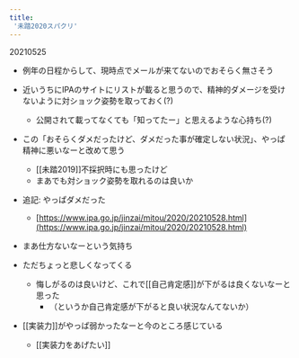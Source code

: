 ```yaml
---
title:
 '未踏2020スパクリ'
---
```


20210525
- 例年の日程からして、現時点でメールが来てないのでおそらく無さそう
- 近いうちにIPAのサイトにリストが載ると思うので、精神的ダメージを受けないように対ショック姿勢を取っておく(?)
    - 公開されて載ってなくても「知ってたー」と思えるような心持ち(?)

- この「おそらくダメだったけど、ダメだった事が確定しない状況」、やっぱ精神に悪いなーと改めて思う
    - [[未踏2019]]不採択時にも思ったけど
    - まあでも対ショック姿勢を取れるのは良いか


- 追記: やっぱダメだった
    - [https://www.ipa.go.jp/jinzai/mitou/2020/20210528.html](https://www.ipa.go.jp/jinzai/mitou/2020/20210528.html)
- まあ仕方ないなーという気持ち
- ただちょっと悲しくなってくる
    - 悔しがるのは良いけど、これで[[自己肯定感]]が下がるは良くないなーと思った
        - （というか自己肯定感が下がると良い状況なんてないか）
- [[実装力]]がやっぱ弱かったなーと今のところ感じている
    - [[実装力をあげたい]]
